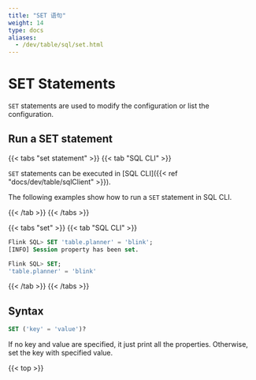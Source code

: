 ```yaml
---
title: "SET 语句"
weight: 14
type: docs
aliases:
  - /dev/table/sql/set.html
---
```

<!--
Licensed to the Apache Software Foundation (ASF) under one
or more contributor license agreements.  See the NOTICE file
distributed with this work for additional information
regarding copyright ownership.  The ASF licenses this file
to you under the Apache License, Version 2.0 (the
"License"); you may not use this file except in compliance
with the License.  You may obtain a copy of the License at

  http://www.apache.org/licenses/LICENSE-2.0

Unless required by applicable law or agreed to in writing,
software distributed under the License is distributed on an
"AS IS" BASIS, WITHOUT WARRANTIES OR CONDITIONS OF ANY
KIND, either express or implied.  See the License for the
specific language governing permissions and limitations
under the License.
-->

# SET Statements

`SET` statements are used to modify the configuration or list the configuration.

## Run a SET statement

{{< tabs "set statement" >}}
{{< tab "SQL CLI" >}}

`SET` statements can be executed in [SQL CLI]({{< ref "docs/dev/table/sqlClient" >}}).

The following examples show how to run a `SET` statement in SQL CLI.

{{< /tab >}}
{{< /tabs >}}

{{< tabs "set" >}}
{{< tab "SQL CLI" >}}
```sql
Flink SQL> SET 'table.planner' = 'blink';
[INFO] Session property has been set.

Flink SQL> SET;
'table.planner' = 'blink'
```
{{< /tab >}}
{{< /tabs >}}

## Syntax

```sql
SET ('key' = 'value')?
```

If no key and value are specified, it just print all the properties. Otherwise, set the key with specified value.

{{< top >}}
